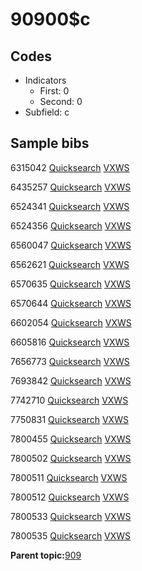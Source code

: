 # 90900$c

## Codes

-   Indicators
    -   First: 0
    -   Second: 0
-   Subfield: c

## Sample bibs

6315042 [Quicksearch](https://search.library.yale.edu/catalog/6315042) [VXWS](http://prodorbis.library.yale.edu:7014/vxws/GetHoldingsService?bibId=6315042)

6435257 [Quicksearch](https://search.library.yale.edu/catalog/6435257) [VXWS](http://prodorbis.library.yale.edu:7014/vxws/GetHoldingsService?bibId=6435257)

6524341 [Quicksearch](https://search.library.yale.edu/catalog/6524341) [VXWS](http://prodorbis.library.yale.edu:7014/vxws/GetHoldingsService?bibId=6524341)

6524356 [Quicksearch](https://search.library.yale.edu/catalog/6524356) [VXWS](http://prodorbis.library.yale.edu:7014/vxws/GetHoldingsService?bibId=6524356)

6560047 [Quicksearch](https://search.library.yale.edu/catalog/6560047) [VXWS](http://prodorbis.library.yale.edu:7014/vxws/GetHoldingsService?bibId=6560047)

6562621 [Quicksearch](https://search.library.yale.edu/catalog/6562621) [VXWS](http://prodorbis.library.yale.edu:7014/vxws/GetHoldingsService?bibId=6562621)

6570635 [Quicksearch](https://search.library.yale.edu/catalog/6570635) [VXWS](http://prodorbis.library.yale.edu:7014/vxws/GetHoldingsService?bibId=6570635)

6570644 [Quicksearch](https://search.library.yale.edu/catalog/6570644) [VXWS](http://prodorbis.library.yale.edu:7014/vxws/GetHoldingsService?bibId=6570644)

6602054 [Quicksearch](https://search.library.yale.edu/catalog/6602054) [VXWS](http://prodorbis.library.yale.edu:7014/vxws/GetHoldingsService?bibId=6602054)

6605816 [Quicksearch](https://search.library.yale.edu/catalog/6605816) [VXWS](http://prodorbis.library.yale.edu:7014/vxws/GetHoldingsService?bibId=6605816)

7656773 [Quicksearch](https://search.library.yale.edu/catalog/7656773) [VXWS](http://prodorbis.library.yale.edu:7014/vxws/GetHoldingsService?bibId=7656773)

7693842 [Quicksearch](https://search.library.yale.edu/catalog/7693842) [VXWS](http://prodorbis.library.yale.edu:7014/vxws/GetHoldingsService?bibId=7693842)

7742710 [Quicksearch](https://search.library.yale.edu/catalog/7742710) [VXWS](http://prodorbis.library.yale.edu:7014/vxws/GetHoldingsService?bibId=7742710)

7750831 [Quicksearch](https://search.library.yale.edu/catalog/7750831) [VXWS](http://prodorbis.library.yale.edu:7014/vxws/GetHoldingsService?bibId=7750831)

7800455 [Quicksearch](https://search.library.yale.edu/catalog/7800455) [VXWS](http://prodorbis.library.yale.edu:7014/vxws/GetHoldingsService?bibId=7800455)

7800502 [Quicksearch](https://search.library.yale.edu/catalog/7800502) [VXWS](http://prodorbis.library.yale.edu:7014/vxws/GetHoldingsService?bibId=7800502)

7800511 [Quicksearch](https://search.library.yale.edu/catalog/7800511) [VXWS](http://prodorbis.library.yale.edu:7014/vxws/GetHoldingsService?bibId=7800511)

7800512 [Quicksearch](https://search.library.yale.edu/catalog/7800512) [VXWS](http://prodorbis.library.yale.edu:7014/vxws/GetHoldingsService?bibId=7800512)

7800533 [Quicksearch](https://search.library.yale.edu/catalog/7800533) [VXWS](http://prodorbis.library.yale.edu:7014/vxws/GetHoldingsService?bibId=7800533)

7800535 [Quicksearch](https://search.library.yale.edu/catalog/7800535) [VXWS](http://prodorbis.library.yale.edu:7014/vxws/GetHoldingsService?bibId=7800535)

**Parent topic:**[909](../../tags/909/909.md)

